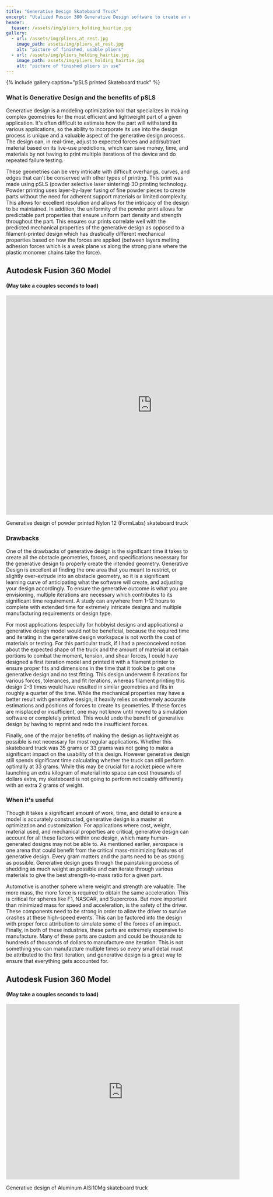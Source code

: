 ```yaml
---
title: "Generative Design Skateboard Truck"
excerpt: "Utalized Fusion 360 Generative Design software to create an weight and strength optimize skateboard truck"
header:
  teaser: /assets/img/pliers_holding_hairtie.jpg
gallery:
  - url: /assets/img/pliers_at_rest.jpg
    image_path: assets/img/pliers_at_rest.jpg
    alt: "picture of finished, usable pliers"
  - url: /assets/img/pliers_holding_hairtie.jpg
    image_path: assets/img/pliers_holding_hairtie.jpg
    alt: "picture of finished pliers in use"
---
```

{% include gallery caption="pSLS printed Skateboard truck" %}

### What is Generative Design and the benefits of pSLS
Generative design is a modeling optimization tool that specializes in making complex geometries for the most efficient and lightweight part of a given application. It's often difficult to estimate how the part will withstand its various applications, so the ability to incorporate its use into the design process is unique and a valuable aspect of the generative design process. The design can, in real-time, adjust to expected forces and add/subtract material based on its live-use predictions, which can save money, time, and materials by not having to print multiple iterations of the device and do repeated failure testing.

These geometries can be very intricate with difficult overhangs, curves, and edges that can't be conserved with other types of printing. This print was made using pSLS (powder selective laser sintering) 3D printing technology. Powder printing uses layer-by-layer fusing of fine powder pieces to create parts without the need for adherent support materials or limited complexity. This allows for excellent resolution and allows for the intricacy of the design to be maintained. In addition, the uniformity of the powder print allows for predictable part properties that ensure uniform part density and strength throughout the part. This ensures our prints correlate well with the predicted mechanical properties of the generative design as opposed to a filament-printed design which has drastically different mechanical properties based on how the forces are applied (between layers melting adhesion forces which is a weak plane vs along the strong plane where the plastic monomer chains take the force).

## Autodesk Fusion 360 Model
#### (May take a couples seconds to load)
<iframe src="https://vanderbilt643.autodesk360.com/shares/public/SH512d4QTec90decfa6edb509cd53aceeedb?mode=embed" width="800" height="600" allowfullscreen="true" webkitallowfullscreen="true" mozallowfullscreen="true"  frameborder="0"></iframe>

Generative design of powder printed Nylon 12 (FormLabs) skateboard truck

### Drawbacks
One of the drawbacks of generative design is the significant time it takes to create all the obstacle geometries, forces, and specifications necessary for the generative design to properly create the intended geometry. Generative Design is excellent at finding the one area that you meant to restrict, or slightly over-extrude into an obstacle geometry, so it is a significant learning curve of anticipating what the software will create, and adjusting your design accordingly. To ensure the generative outcome is what you are envisioning, multiple iterations are necessary which contributes to its significant time requirement. A study can anywhere from 1-12 hours to complete with extended time for extremely intricate designs and multiple manufacturing requirements or design type. 

For most applications (especially for hobbyist designs and applications) a generative design model would not be beneficial, because the required time and iterating in the generative design workspace is not worth the cost of materials or testing. For this particular truck, if I had a preconceived notion about the expected shape of the truck and the amount of material at certain portions to combat the moment, tension, and shear forces, I could have designed a first iteration model and printed it with a filament printer to ensure proper fits and dimensions in the time that it took be to get one generative design and no test fitting. This design underwent 6 iterations for various forces, tolerances, and fit iterations, whereas filament printing this design 2-3 times would have resulted in similar geometries and fits in roughly a quarter of the time. While the mechanical properties may have a better result with generative design, it heavily relies on extremely accurate estimations and positions of forces to create its geometries. If these forces are misplaced or insufficient, one may not know until moved to a simulation software or completely printed. This would undo the benefit of generative design by having to reprint and redo the insufficient forces. 

Finally, one of the major benefits of making the design as lightweight as possible is not necessary for most regular applications. Whether this skateboard truck was 35 grams or 33 grams was not going to make a significant impact on the usability of this design. However generative design still spends significant time calculating whether the truck can still perform optimally at 33 grams. While this may be crucial for a rocket piece where launching an extra kilogram of material into space can cost thousands of dollars extra, my skateboard is not going to perform noticeably differently with an extra 2 grams of weight.

### When it's useful
Though it takes a significant amount of work, time, and detail to ensure a model is accurately constructed, generative design is a master at optimization and customization. For applications where cost, weight, material used, and mechanical properties are critical, generative design can account for all these factors within one design, which many human-generated designs may not be able to. As mentioned earlier, aerospace is one arena that could benefit from the critical mass-minimizing features of generative design. Every gram matters and the parts need to be as strong as possible. Generative design goes through the painstaking process of shedding as much weight as possible and can iterate through various materials to give the best strength-to-mass ratio for a given part.

Automotive is another sphere where weight and strength are valuable. The more mass, the more force is required to obtain the same acceleration. This is critical for spheres like F1, NASCAR, and Supercross. But more important than minimized mass for speed and acceleration, is the safety of the driver. These components need to be strong in order to allow the driver to survive crashes at these high-speed events. This can be factored into the design with proper force attribution to simulate some of the forces of an impact. Finally, in both of these industries, these parts are extremely expensive to manufacture. Many of these parts are custom and could be thousands to hundreds of thousands of dollars to manufacture one iteration. This is not something you can manufacture multiple times so every small detail must be attributed to the first iteration, and generative design is a great way to ensure that everything gets accounted for.


## Autodesk Fusion 360 Model
#### (May take a couples seconds to load)
<iframe src="https://vanderbilt643.autodesk360.com/shares/public/SH512d4QTec90decfa6e6d3acaaba43fa452?mode=embed" width="640" height="480" allowfullscreen="true" webkitallowfullscreen="true" mozallowfullscreen="true"  frameborder="0"></iframe>

Generative design of Aluminum AlSi10Mg skateboard truck

